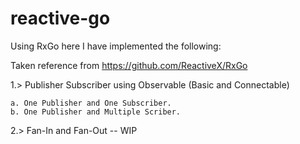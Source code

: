 # reactive-go

Using  RxGo here I have implemented the following:

Taken reference from https://github.com/ReactiveX/RxGo

1.> Publisher Subscriber using Observable (Basic and Connectable)

    a. One Publisher and One Subscriber.
    b. One Publisher and Multiple Scriber.
    
 2.> Fan-In and Fan-Out -- WIP